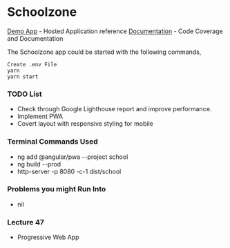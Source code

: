 # Schoolzone

[Demo App](https://www.master.sz.jsworkbench.com/) - Hosted Application reference
[Documentation](https://udemylectures.gitlab.io/schoolzone/) - Code Coverage and Documentation

The Schoolzone app could be started with the following commands,

    Create .env File
    yarn
    yarn start

### TODO List

- Check through Google Lighthouse report and improve performance.
- Implement PWA
- Covert layout with responsive styling for mobile

### Terminal Commands Used

- ng add @angular/pwa --project school
- ng build --prod
- http-server -p 8080 -c-1 dist/school

### Problems you might Run Into

- nil

### Lecture 47

- Progressive Web App
